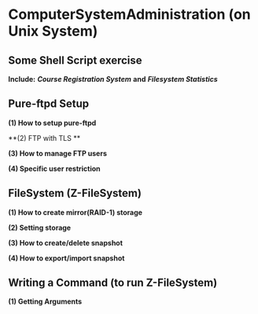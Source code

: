 # ComputerSystemAdministration (on Unix System)

## Some Shell Script exercise
**Include:** ***Course Registration System*** **and** ***Filesystem Statistics***

## Pure-ftpd Setup
**(1) How to setup pure-ftpd**

**(2) FTP with TLS **

**(3) How to manage FTP users**

**(4) Specific user restriction** 

## FileSystem (Z-FileSystem)

**(1) How to create mirror(RAID-1) storage**

**(2) Setting storage**

**(3) How to create/delete snapshot**

**(4) How to export/import snapshot**

## Writing a Command (to run Z-FileSystem)
**(1) Getting Arguments**

